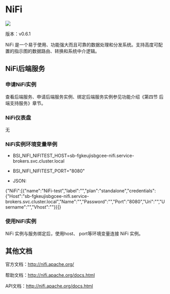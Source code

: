 # NiFi

![](img/nifiDrop.png)

版本：v0.6.1

NiFi 是一个易于使用、功能强大而且可靠的数据处理和分发系统。支持高度可配置的指示图的数据路由、转换和系统中介逻辑。

## NiFi后端服务

### 申请NiFi实例

查看后端服务、申请后端服务实例、绑定后端服务实例参见功能介绍《第四节 后端支持服务》章节。

### NiFi仪表盘

无

### NiFi实例环境变量举例

- BSI_NIFI_NIFITEST_HOST=sb-fgkeujisbgcee-nifi.service-brokers.svc.cluster.local
- BSI_NIFI_NIFITEST_PORT="8080"

- JSON:

{"NiFi":[{"name":"NiFi-test","label":"","plan":"standalone","credentials":{"Host":"sb-fgkeujisbgcee-nifi.service-brokers.svc.cluster.local","Name":"","Password":"","Port":"8080","Uri":"","Username":"","Vhost":""}}]}

### 使用NiFi实例

NiFi 实例与服务绑定后，使用host、 port等环境变量连接 NiFi 实例。

## 其他文档

官方文档：http://nifi.apache.org/

帮助文档：http://nifi.apache.org/docs.html

API文档：http://nifi.apache.org/docs.html
